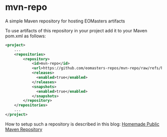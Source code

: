 # mvn-repo
A simple Maven repository for hosting EOMasters artifacts

To use artifacts of this repository in your project add it to your Maven pom.xml as follows:

```xml
<project>
    ...
    <repositories>
        <repository>
            <id>mvn-repo</id>
            <url>https://github.com/eomasters-repos/mvn-repo/raw/refs/heads/main/</url>
            <releases>
              <enabled>true</enabled>
            </releases>
            <snapshots>
              <enabled>true</enabled>
            </snapshots>
        </repository>
    </repositories>
    ...
</project>
```

How to setup such a repository is described in this blog:
[Homemade Public Maven Repository](https://www.eomasters.org/post/homemade-public-maven-repository)
